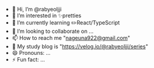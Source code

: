 - 👋 Hi, I’m @rabyeoljji
- 👀 I’m interested in ✨pretties
- 🌱 I’m currently learning ✏️React/TypeScript
- 💞️ I’m looking to collaborate on ...
- 📫 How to reach me "nageuna922@gmail.com"
- 📝 My study blog is "https://velog.io/@rabyeoljji/series"
- 😄 Pronouns: ...
- ⚡ Fun fact: ...

<!---
rabyeoljji/rabyeoljji is a ✨ special ✨ repository because its `README.md` (this file) appears on your GitHub profile.
You can click the Preview link to take a look at your changes.
--->

